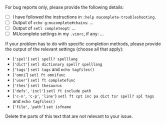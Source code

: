 For bug reports only, please provide the following details:

- [ ] I have followed the instructions in `:help mucomplete-troubleshooting`.
- [ ] Output of `echo g:mucomplete#chains`: …
- [ ] Output of `setl completeopt`: …
- [ ] MUcomplete settings in my `.vimrc`, if any: …

If your problem has to do with specific completion methods, please provide the
output of the relevant settings (choose all that apply):

- (`'spel'`) `setl spell? spelllang`
- (`'dict'`) `setl dictionary spell? spelllang`
- (`'tags'`) `setl tags` and `echo tagfiles()`
- (`'omni`') `setl ft omnifunc`
- (`'user'`) `setl ft completefunc`
- (`'thes'`) `setl thesaurus`
- (`'defs'`, `'incl'`) `setl ft include path`
- (`'c-n'`, `'c-p'`, `'line'`) `setl ft cpt inc pa dict tsr spell? spl tags`
                                    and `echo tagfiles()`
- (`'file'`, `'path'`) `set isfname`

Delete the parts of this text that are not relevant to your issue.
